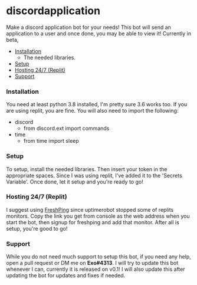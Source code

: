 # discordapplication
Make a discord application bot for your needs! This bot will send an application to a user and once done, you may be able to view it! Currently in beta,

 - [Installation](https://github.com/Exo-OX1564/discordapplication/edit/main/README.md#installation)
   - The needed libraries.
 - [Setup](https://github.com/Exo-OX1564/discordapplication/edit/main/README.md#setup)
 - [Hosting 24/7 (Replit)](https://github.com/Exo-OX1564/discordapplication/edit/main/README.md#hosting-247-replit)
 - [Support](https://github.com/Exo-OX1564/discordapplication/edit/main/README.md#support)

### Installation
You need at least python 3.8 installed, I'm pretty sure 3.6 works too. If you are using replit, you are fine.
You will also need to import the following:
- discord
  - from discord.ext import commands
- time
  - from time import sleep

### Setup
To setup, install the needed libraries. Then insert your token in the appropriate spaces. Since I was using replit, I've added it to the 'Secrets Variable'.
Once done, let it setup and you're ready to go!

### Hosting 24/7 (Replit)

I suggest using [FreshPing](https://www.freshworks.com/website-monitoring/) since uptimerobot stopped some of replits monitors.
Copy the link you get from console as the web address when you start the bot, then signup for freshping and add that monitor. After all is setup, you're good to go!

### Support
While you do not need much support to setup this bot, if you need any help, open a pull request or DM me on **Exo#4313**. I will try to update this bot whenever I can, currently it is released on v0.1!
I will also update this after updating the bot for updates and fixes if needed.

